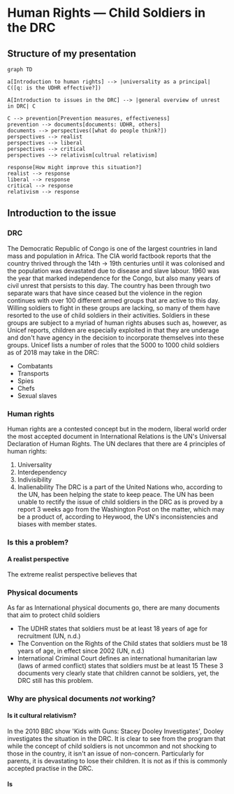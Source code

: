 # Human Rights — Child Soldiers in the DRC
## Structure of my presentation
```mermaid
graph TD

a[Introduction to human rights] --> |universality as a principal| C([q: is the UDHR effective?])

A[Introduction to issues in the DRC] --> |general overview of unrest in DRC| C

C --> prevention[Prevention measures, effectiveness]
prevention --> documents[documents: UDHR, others]
documents --> perspectives([what do people think?])
perspectives --> realist 
perspectives --> liberal
perspectives --> critical
perspectives --> relativism[cultrual relativism]

response[How might improve this situation?]
realist --> response
liberal --> response
critical --> response
relativism --> response

```
## Introduction to the issue
### DRC
The Democratic Republic of Congo is one of the largest countries in land mass and population in Africa. The CIA world factbook reports that the country thrived through the 14th -> 19th centuries until it was colonised and the population was devastated due to disease and slave labour. 1960 was the year that marked independence for the Congo, but also many years of civil unrest that persists to this day. The country has been through two separate wars that have since ceased but the violence in the region continues with over 100 different armed groups that are active to this day. Willing soldiers to fight in these groups are lacking, so many of them have resorted to the use of child soldiers in their activities. Soldiers in these groups are subject to a myriad of human rights abuses such as, however, as Unicef reports, children are especially exploited in that they are underage and don't have agency in the decision to incorporate themselves into these groups. Unicef lists a number of roles that the 5000 to 1000 child soldiers as of 2018 may take in the DRC:
- Combatants
- Transports
- Spies
- Chefs
- Sexual slaves
### Human rights
Human rights are a contested concept but in the modern, liberal world order the most accepted document in International Relations is the UN's Universal Declaration of Human Rights. The UN declares that there are 4 principles of human rights: 
1. Universality
2. Interdependency
3. Indivisibility
4. Inalienability
The DRC is a part of the United Nations who, according to the UN, has been helping the state to keep peace. The UN has been unable to rectify the issue of child soldiers in the DRC as is proved by a report 3 weeks ago from the Washington Post on the matter, which may be a product of, according to Heywood, the UN's inconsistencies and biases with member states.
### Is this a problem?
#### A realist perspective
The extreme realist perspective believes that 
### Physical documents
As far as International physical documents go, there are many documents that aim to protect child soldiers
- The UDHR states that soldiers must be at least 18 years of age for recruitment (UN, n.d.)
- The Convention on the Rights of the Child states that soldiers must be 18 years of age, in effect since 2002 (UN, n.d.)
- International Criminal Court defines an international humanitarian law (laws of armed conflict) states that soldiers must be at least 15 
These 3 documents very clearly state that children cannot be soldiers, yet, the DRC still has this problem. 
### Why are physical documents *not* working?
#### Is it cultural relativism? 
In the 2010 BBC show 'Kids with Guns: Stacey Dooley Investigates', Dooley investigates the situation in the DRC. It is clear to see from the program that while the concept of child soldiers is not uncommon and not shocking to those in the country, it isn't an issue of non-concern. Particularly for parents, it is devastating to lose their children. It is not as if this is commonly accepted practise in the DRC.
#### Is 